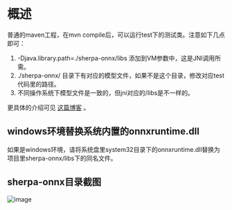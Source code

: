 # 概述
普通的maven工程，在mvn compile后，可以运行test下的测试类。注意如下几点即可：

1. -Djava.library.path=./sherpa-onnx/libs 添加到VM参数中，这是JNI调用所需。
2. ./sherpa-onnx/ 目录下有对应的模型文件，如果不是这个目录，修改对应test代码里的路径。
3. 不同操作系统下模型文件是一致的，但jni对应的/libs是不一样的。

更具体的介绍可见 [这篇博客](https://haifengqiu.github.io/blog/sherpa-java-quickstart) 。

## windows环境替换系统内置的onnxruntime.dll
如果是windows环境，请将系统盘里system32目录下的onnxruntime.dll替换为项目里sherpa-onnx/libs下的同名文件。

## sherpa-onnx目录截图

![image](https://github.com/user-attachments/assets/f9dd0c1d-e805-4b86-a68e-e4dca31cc48e)





